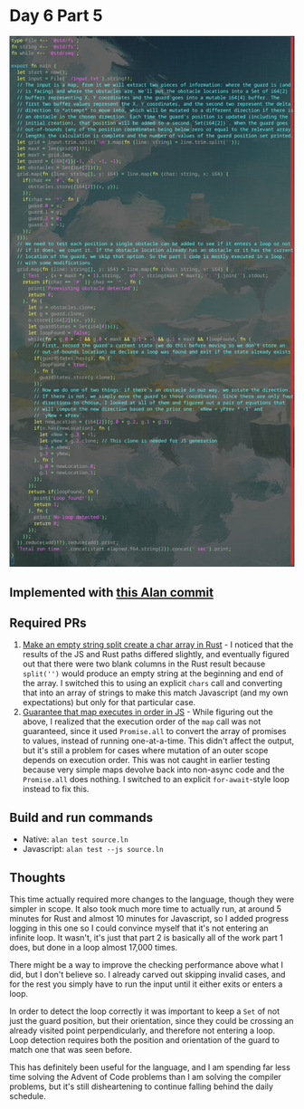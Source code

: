 # Day 6 Part 5

![Syntax Highlighted Source Code](./source.png)

## Implemented with [this Alan commit](https://github.com/alantech/alan/commit/e3d6d1660ac0505b0649d1dbf854083f07b5f2f8)

## Required PRs

1. [Make an empty string split create a char array in Rust](https://github.com/alantech/alan/pull/1001) - I noticed that the results of the JS and Rust paths differed slightly, and eventually figured out that there were two blank columns in the Rust result because `split('')` would produce an empty string at the beginning and end of the array. I switched this to using an explicit `chars` call and converting that into an array of strings to make this match Javascript (and my own expectations) but only for that particular case.
2. [Guarantee that map executes in order in JS](https://github.com/alantech/alan/pull/1002) - While figuring out the above, I realized that the execution order of the `map` call was not guaranteed, since it used `Promise.all` to convert the array of promises to values, instead of running one-at-a-time. This didn't affect the output, but it's still a problem for cases where mutation of an outer scope depends on execution order. This was not caught in earlier testing because very simple maps devolve back into non-async code and the `Promise.all` does nothing. I switched to an explicit `for-await`-style loop instead to fix this.

## Build and run commands

* Native: `alan test source.ln`
* Javascript: `alan test --js source.ln`

## Thoughts

This time actually required more changes to the language, though they were simpler in scope. It also took much more time to actually run, at around 5 minutes for Rust and almost 10 minutes for Javascript, so I added progress logging in this one so I could convince myself that it's not entering an infinite loop. It wasn't, it's just that part 2 is basically all of the work part 1 does, but done in a loop almost 17,000 times.

There might be a way to improve the checking performance above what I did, but I don't believe so. I already carved out skipping invalid cases, and for the rest you simply have to run the input until it either exits or enters a loop.

In order to detect the loop correctly it was important to keep a `Set` of not just the guard position, but their orientation, since they could be crossing an already visited point perpendicularly, and therefore not entering a loop. Loop detection requires both the position and orientation of the guard to match one that was seen before.

This has definitely been useful for the language, and I am spending far less time solving the Advent of Code problems than I am solving the compiler problems, but it's still disheartening to continue falling behind the daily schedule.
